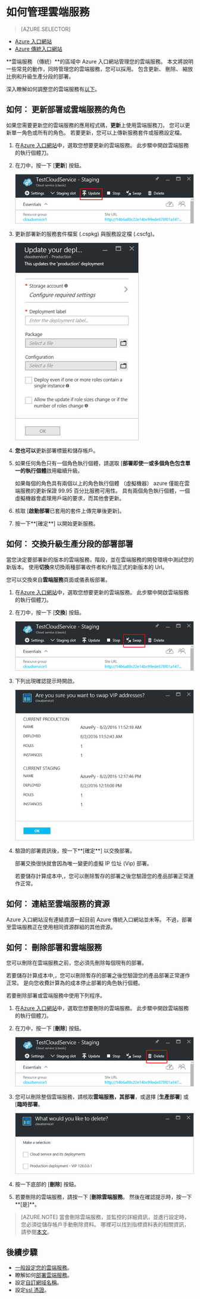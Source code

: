 <properties 
    pageTitle="常見的雲端服務管理工作 |Microsoft Azure" 
    description="瞭解如何管理 Azure 入口網站中的雲端服務。 這些範例使用 Azure 入口網站。" 
    services="cloud-services" 
    documentationCenter="" 
    authors="Thraka" 
    manager="timlt" 
    editor=""/>

<tags 
    ms.service="cloud-services" 
    ms.workload="tbd" 
    ms.tgt_pltfrm="na" 
    ms.devlang="na" 
    ms.topic="article" 
    ms.date="08/02/2016"
    ms.author="adegeo"/>


# <a name="how-to-manage-cloud-services"></a>如何管理雲端服務

> [AZURE.SELECTOR]
- [Azure 入口網站](cloud-services-how-to-manage-portal.md)
- [Azure 傳統入口網站](cloud-services-how-to-manage.md)

**雲端服務 （傳統）**的區域中 Azure 入口網站管理您的雲端服務。 本文將說明一些常見的動作，同時管理您的雲端服務，您可以採用。 包含更新、 刪除、 縮放比例和升級生產分段的部署。

深入瞭解如何調整您的雲端服務有[以下](cloud-services-how-to-scale-portal.md)。

## <a name="how-to-update-a-cloud-service-role-or-deployment"></a>如何︰ 更新部署或雲端服務的角色

如果您需要更新您的雲端服務的應用程式碼，**更新**上使用雲端服務刀。 您可以更新單一角色或所有的角色。 若要更新，您可以上傳新服務套件或服務設定檔。

1. 在[Azure 入口網站][]中，選取您想要更新的雲端服務。 此步驟中開啟雲端服務的執行個體刀。

2. 在刀中，按一下 [**更新**] 按鈕。

    ![[更新] 按鈕](./media/cloud-services-how-to-manage-portal/update-button.png)

3. 更新部署新的服務套件檔案 (.cspkg) 與服務設定檔 (.cscfg)。

    ![UpdateDeployment](./media/cloud-services-how-to-manage-portal/update-blade.png)

4. **您也可以**更新部署標籤和儲存帳戶。 

5. 如果任何角色只有一個角色執行個體，請選取 [**部署即使一或多個角色包含單一的執行個體**啟用繼續升級。 

    如果每個的角色具有兩個以上的角色執行個體 （虛擬機器） azure 僅能在雲端服務的更新保證 99.95 百分比服務可用性。 具有兩個角色執行個體，一個虛擬機器會處理用戶端的要求，而其他會更新。

6. 核取 [**啟動部署**已套用的套件上傳完畢後更新]。

7. 按一下**[確定**] 以開始更新服務。



## <a name="how-to-swap-deployments-to-promote-a-staged-deployment-to-production"></a>如何︰ 交換升級生產分段的部署部署

當您決定要部署新的版本的雲端服務，階段，並在雲端服務的開發環境中測試您的新版本。 使用**切換**來切換兩種部署收件者和升階正式的新版本的 Url。 

您可以交換來自**雲端服務**頁面或儀表板部署。

1. 在[Azure 入口網站][]中，選取您想要更新的雲端服務。 此步驟中開啟雲端服務的執行個體刀。

2. 在刀中，按一下 [**交換**] 按鈕。

    ![雲端服務交換](./media/cloud-services-how-to-manage-portal/swap-button.png)

3. 下列出現確認提示時開啟。

    ![雲端服務交換](./media/cloud-services-how-to-manage-portal/swap-prompt.png)

4. 驗證的部署資訊後，按一下**[確定**] 以交換部署。

    部署交換很快就會因為唯一變更的虛擬 IP 位址 (Vip) 部署。

    若要儲存計算成本中,，您可以刪除暫存的部署之後您驗證您的產品部署正常運作正常。

## <a name="how-to-link-a-resource-to-a-cloud-service"></a>如何︰ 連結至雲端服務的資源

Azure 入口網站沒有連結資源一起目前 Azure 傳統入口網站並未等。 不過，部署至雲端服務正在使用相同資源群組的其他資源。

## <a name="how-to-delete-deployments-and-a-cloud-service"></a>如何︰ 刪除部署和雲端服務

您可以刪除在雲端服務之前，您必須先刪除每個現有的部署。

若要儲存計算成本中,，您可以刪除暫存的部署之後您驗證您的產品部署正常運作正常。 是向您收費計算為的成本停止部署的角色執行個體。

若要刪除部署或雲端服務中使用下列程序。 

1. 在[Azure 入口網站][]中，選取您想要刪除的雲端服務。 此步驟中開啟雲端服務的執行個體刀。

2. 在刀中，按一下 [**刪除**] 按鈕。

    ![雲端服務交換](./media/cloud-services-how-to-manage-portal/delete-button.png)

3. 您可以刪除整個雲端服務，請核取**雲端服務，其部署**，或選擇 [**生產部署**] 或 [**臨時部署**。

    ![雲端服務交換](./media/cloud-services-how-to-manage-portal/delete-blade.png) 

4. 按一下底部的 [**刪除**] 按鈕。

5. 若要刪除的雲端服務，請按一下 [**刪除雲端服務**。 然後在確認提示時，按一下**[是]**。

> [AZURE.NOTE]
> 當會刪除雲端服務，並監控的詳細資訊，並進行設定時，您必須從儲存帳戶手動刪除資料。 哪裡可以找到指標資料表的相關資訊，請參閱[本文](cloud-services-how-to-monitor.md)。

[Azure 入口網站]: https://portal.azure.com

## <a name="next-steps"></a>後續步驟

* [一般設定您的雲端服務](cloud-services-how-to-configure-portal.md)。
* 瞭解如何[部署雲端服務](cloud-services-how-to-create-deploy-portal.md)。
* 設定[自訂網域名稱](cloud-services-custom-domain-name-portal.md)。
* 設定[ssl 憑證](cloud-services-configure-ssl-certificate-portal.md)。